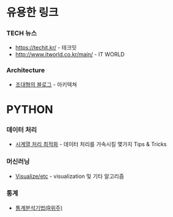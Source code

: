 # 유용한 링크


### TECH 뉴스

* https://techit.kr/ - 테크잇
* http://www.itworld.co.kr/main/ - IT WORLD

### Architecture

 * [조대협의 블로그](https://bcho.tistory.com/) - 아키텍쳐

# PYTHON

### 데이터 처리

* [시계열 처리 최적화](https://medium.com/qraft/%ED%8C%8C%EC%9D%B4%EC%8D%AC-%EA%B8%88%EC%9C%B5-%EC%8B%9C%EA%B2%8C%EC%97%B4-%EC%B2%98%EB%A6%AC-%EC%B5%9C%EC%A0%81%ED%99%94%ED%95%98%EA%B8%B0-571b4d716a2e) - 데이터 처리를 가속시킬 몇가지 Tips & Tricks



### 머신러닝

* [Visualize/etc](https://jehyunlee.github.io/categories/Python/Data-Science/) - visualization 및 기타 알고리즘


### 통계

* [통계분석기법(R위주)](https://rsas.tistory.com/)


